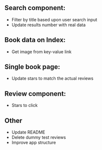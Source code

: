 ## Search component:

- Filter by title based upon user search input
- Update results number with real data

## Book data on Index:

- Get image from key-value link

## Single book page:

- Update stars to match the actual reviews

## Review component:

- Stars to click

## Other

- Update README
- Delete dummy test reviews
- Improve app structure
